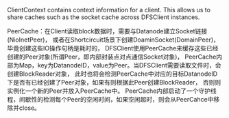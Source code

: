 
ClientContext contains context information for a client.
This allows us to share caches such as the socket cache across DFSClient instances.

PeerCache：在Client读取block数据时，需要与Datanode建立Socket链接(NioInetPeer)，
或者在Shortcircuit场景下创建DoaminSocket(DomainPeer)，毕竟创建这些IO操作句柄是耗时的，
DFSClient使用PeerCache来缓存这些已经创建的Peer对象(所谓Peer，即内部封装点对点通信Socket对象)，
PeerCache内部为Map，key为DatanodeID，value为Peer。当DFSClient需要读取文件时，会创建BlockReader对象，
此时也将会检测PeerCache中对应的目标DatanodeID下是否有已经创建了Peer对象，如果有则根据此Peer创建BlockReader，
否则则实例化一个新的Peer并放入PeerCache中。
PeerCache内部启动了一个守护线程，间歇性的检测每个Peer的空闲时间，如果空闲超时，则会从PeerCahce中移除并close。